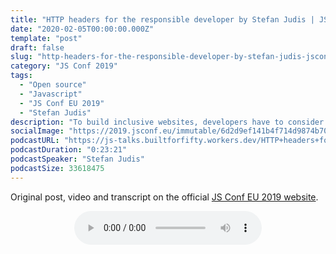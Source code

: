 ```yaml
---
title: "HTTP headers for the responsible developer by Stefan Judis | JSConf EU 2019"
date: "2020-02-05T00:00:00.000Z"
template: "post"
draft: false
slug: "http-headers-for-the-responsible-developer-by-stefan-judis-jsconf-eu-2019"
category: "JS Conf 2019"
tags:
  - "Open source"
  - "Javascript"
  - "JS Conf EU 2019"
  - "Stefan Judis"
description: "To build inclusive websites, developers have to consider accessibility, performance and user flows. Crafted source code forms the foundation for thought-through UIs, but it’s not only about the code. Let’s have a look at HTTP, and to be specific, its headers that can have a direct impact on user experience."
socialImage: "https://2019.jsconf.eu/immutable/6d2d9ef141b4f714d9874b707e8f4d19674c98e3/images/cms/stefan-judis-e6cdcb2c-1000-square.jpg"
podcastURL: "https://js-talks.builtforfifty.workers.dev/HTTP+headers+for+the+responsible+developer+by+Stefan+Judis+JSConf+EU+2019.mp3"
podcastDuration: "0:23:21"
podcastSpeaker: "Stefan Judis"
podcastSize: 33618475
---
```


Original post, video and transcript on the official [JS Conf EU 2019 website](https://2019.jsconf.eu/stefan-judis/http-headers-for-the-responsible-developer.html).

<!-- End of podcast preview -->

<div style="text-align: center">
	<audio controls="controls">
		<source type="audio/mp3" src="https://js-talks.builtforfifty.workers.dev/HTTP+headers+for+the+responsible+developer+by+Stefan+Judis+JSConf+EU+2019.mp3"></source>
		<p>Your browser does not support the audio element.</p>
	</audio>
</div>